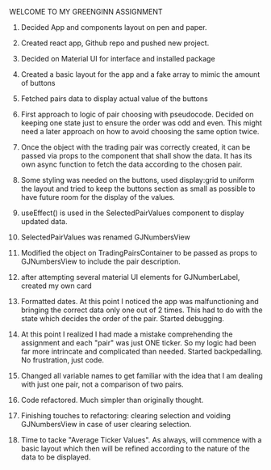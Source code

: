 WELCOME TO MY GREENGINN ASSIGNMENT

1. Decided App and components layout on pen and paper.
2. Created react app, Github repo and pushed new project.
3. Decided on Material UI for interface and installed package
4. Created a basic layout for the app and a fake array to mimic the amount of buttons
5. Fetched pairs data to display actual value of the buttons
6. First approach to logic of pair choosing with pseudocode. Decided on keeping one state just to ensure the order was odd and even. This might need a later approach on how to avoid choosing the same option twice.
7. Once the object with the trading pair was correctly created, it can be passed via props to the component that shall show the data. It has its own async function to fetch the data according to the chosen pair.
8. Some styling was needed on the buttons, used display:grid to uniform the layout and tried to keep the buttons section as small as possible to have future room for the display of the values.
9. useEffect() is used in the SelectedPairValues component to display updated data.
10. SelectedPairValues was renamed GJNumbersView
11. Modified the object on TradingPairsContainer to be passed as props to GJNumbersView to include the pair description.
12. after attempting several material UI elements for GJNumberLabel, created my own card
13. Formatted dates. At this point I noticed the app was malfunctioning and bringing the correct data only one out of 2 times. This had to do with the state which decides the order of the pair. Started debugging.
14. At this point I realized I had made a mistake comprehending the assignment and each "pair" was just ONE ticker. So my logic had been far more intrincate and complicated than needed. Started backpedalling. No frustration, just code.
15. Changed all variable names to get familiar with the idea that I am dealing with just one pair, not a comparison of two pairs.
16. Code refactored. Much simpler than originally thought.
17. Finishing touches to refactoring: clearing selection and voiding GJNumbersView in case of user clearing selection.

18. Time to tacke "Average Ticker Values". As always, will commence with a basic layout which then will be refined according to the nature of the data to be displayed.


